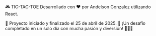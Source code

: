 🎮 TIC-TAC-TOE
Desarrollado con ❤️ por Andelson Gonzalez utilizando React.

📅 Proyecto iniciado y finalizado el 25 de abril de 2025.
🚀 ¡Un desafío completado en un solo día con mucha pasión y diversión! 👨‍🎓😁
